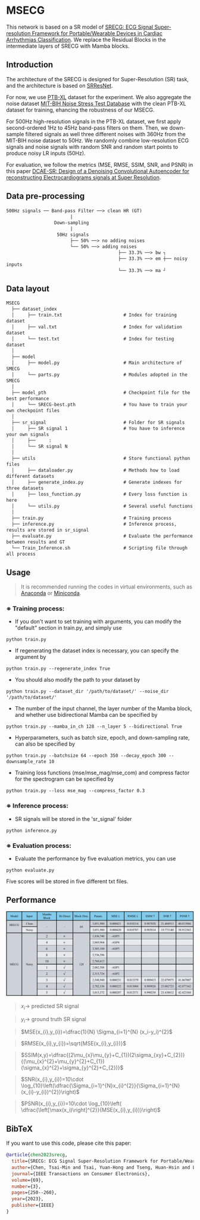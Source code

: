 # MSECG

This network is based on a SR model of [SRECG: ECG Signal Super-resolution Framework for Portable/Wearable Devices in Cardiac Arrhythmias Classification](https://arxiv.org/abs/2012.03803).
We replace the Residual Blocks in the intermediate layers of SRECG with Mamba blocks.

## Introduction

The architecture of the SRECG is designed for Super-Resolution (SR) task, and the architecture is based on [SRResNet](https://arxiv.org/abs/1609.04802).

For now, we use [PTB-XL](https://physionet.org/content/ptb-xl/1.0.3/) dataset for the experiment. We also aggregate the noise dataset [MIT-BIH Noise Stress Test Database](https://physionet.org/content/nstdb/1.0.0/) with the clean PTB-XL dataset for training, ehancing the robustness of our MSECG.

For 500Hz high-resolution signals in the PTB-XL dataset, we first apply second-ordered 1Hz to 45Hz band-pass filters on them. Then, we down-sample filtered signals as well three different noises with 360Hz from the MIT-BIH noise dataset to 50Hz. We randomly combine low-resolution ECG signals and noise signals with random SNR and random start points to produce noisy LR inputs (50Hz).

For evaluation, we follow the metrics (MSE, RMSE, SSIM, SNR, and PSNR) in this paper [DCAE-SR: Design of a Denoising Convolutional Autoencoder for reconstructing Electrocardiograms signals at Super Resolution](https://arxiv.org/abs/2404.15307).

## Data pre-processing

    500Hz signals ── Band-pass Filter ──> clean HR (GT)
                            |
                      Down-sampling
                            |
                       50Hz signals
                            ├── 50% ──> no adding noises
                            └── 50% ──> adding noises
                                              ├── 33.3% ──> bw ┐
                                              ├── 33.3% ──> em ┼── noisy inputs
                                              └── 33.3% ──> ma ┘
    

## Data layout

    MSECG
      ├── dataset_index
      │     ├── train.txt                       # Index for training dataset
      │     ├── val.txt                         # Index for validation dataset
      │     └── test.txt                        # Index for testing dataset
      │
      ├── model
      │     ├── model.py                        # Main architecture of SMECG
      │     └── parts.py                        # Modules adopted in the SMECG
      │
      ├── model_pth                             # Checkpoint file for the best performance
      │     └── SRECG-best.pth                  # You have to train your own checkpoint files
      │
      ├── sr_signal                             # Folder for SR signals
      │     ├── SR signal 1                     # You have to inference your own signals
      │     ├──     :
      │     └── SR signal N
      │
      ├── utils                                 # Store functional python files
      │     ├── dataloader.py                   # Methods how to load different datasets
      │     ├── generate_index.py               # Generate indexes for three datasets
      │     ├── loss_function.py                # Every loss function is here
      │     └── utils.py                        # Several useful functions
      │
      ├── train.py                              # Training process
      ├── inference.py                          # Inference process, results are stored in sr_signal
      ├── evaluate.py                           # Evaluate the performance between results and GT
      └── Train_Inference.sh                    # Scripting file through all process

## Usage
> It is recommended running the codes in virtual environments, such as [Anaconda](https://www.anaconda.com/download) or [Miniconda](https://docs.anaconda.com/miniconda/).

### ※ Training process:
- If you don't want to set training with arguments, you can modify the "default" section in train.py, and simply use
```
python train.py
```

- If regenerating the dataset index is necessary, you can specify the argument by
```
python train.py --regenerate_index True
```

- You should also modify the path to your dataset by
```
python train.py --dataset_dir '/path/to/dataset/' --noise_dir '/path/to/dataset/'
```

- The number of the input channel, the layer number of the Mamba block, and whether use bidirectional Mamba can be specified by
```
python train.py --mamba_in_ch 128 --n_layer 5 --bidirectional True
```

- Hyperparameters, such as batch size, epoch, and down-sampling rate, can also be specified by
```
python train.py --batchsize 64 --epoch 350 --decay_epoch 300 --downsample_rate 10
```

- Training loss functions (mse/mse_mag/mse_com) and compress factor for the spectrogram can be specified by
```
python train.py --loss mse_mag --compress_factor 0.3
```

### ※ Inference process:
- SR signals will be stored in the 'sr_signal' folder
```
python inference.py
```

### ※ Evaluation process:
- Evaluate the performance by five evaluation metrics, you can use
```
python evaluate.py
```
Five scores will be stored in five different txt files.

## Performance
![SRECG Performance](figs/performance.png)

> $x_i \rightarrow$ predicted SR signal

> $y_i \rightarrow$ ground truth SR signal

> $MSE(x_{i},y_{i})=\dfrac{1}{N} \Sigma_{i=1}^{N} (x_i-y_i)^{2}$

> $RMSE(x_{i},y_{i})=\sqrt{MSE(x_{i},y_{i})}$

> $SSIM(x,y)=\dfrac{(2\mu_{x}\mu_{y}+C_{1})(2\sigma_{xy}+C_{2})}{(\mu_{x}^{2}+\mu_{y}^{2}+C_{1})(\sigma_{x}^{2}+\sigma_{y}^{2}+C_{2})}$

> $SNR(x_{i},y_{i})=10\cdot \log_{10}\left(\dfrac{\Sigma_{i=1}^{N}x_{i}^{2}}{\Sigma_{i=1}^{N}(x_{i}-y_{i})^{2}}\right)$

> $PSNR(x_{i},y_{i})=10\cdot \log_{10}\left( \dfrac{\left[\max(x_i)\right]^{2}}{MSE(x_{i},y_{i})}\right)$

## BibTeX
If you want to use this code, please cite this paper:
```bibtex
@article{chen2023srecg,
  title={SRECG: ECG Signal Super-Resolution Framework for Portable/Wearable Devices in Cardiac Arrhythmias Classification},
  author={Chen, Tsai-Min and Tsai, Yuan-Hong and Tseng, Huan-Hsin and Liu, Kai-Chun and Chen, Jhih-Yu and Huang, Chih-Han and Li, Guo-Yuan and Shen, Chun-Yen and Tsao, Yu},
  journal={IEEE Transactions on Consumer Electronics},
  volume={69},
  number={3},
  pages={250--260},
  year={2023},
  publisher={IEEE}
}
```

